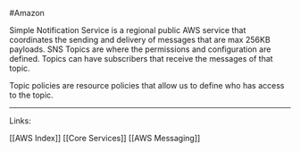 #Amazon 

Simple Notification Service is a regional public AWS service that coordinates the sending and delivery of messages that are max 256KB payloads. 
SNS Topics are where the permissions and configuration are defined. Topics can have subscribers that receive the messages of that topic. 

Topic policies are resource policies that allow us to define who has access to the topic. 

---
Links:

[[AWS Index]]
[[Core Services]]
[[AWS Messaging]]
